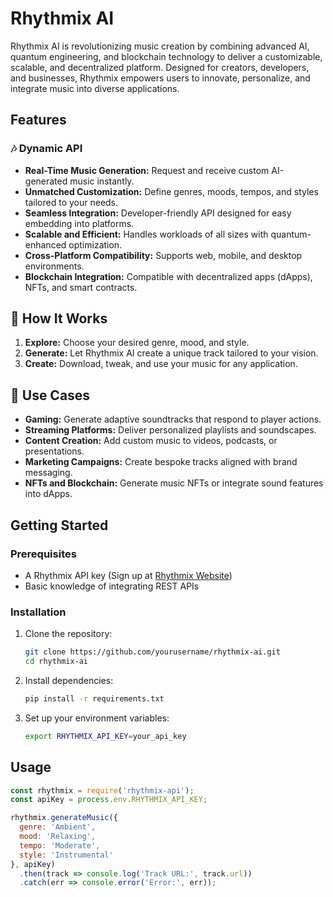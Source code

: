 # Rhythmix AI

Rhythmix AI is revolutionizing music creation by combining advanced AI, quantum engineering, and blockchain technology to deliver a customizable, scalable, and decentralized platform. Designed for creators, developers, and businesses, Rhythmix empowers users to innovate, personalize, and integrate music into diverse applications.

## Features

### 🎶 Dynamic API
- **Real-Time Music Generation:** Request and receive custom AI-generated music instantly.
- **Unmatched Customization:** Define genres, moods, tempos, and styles tailored to your needs.
- **Seamless Integration:** Developer-friendly API designed for easy embedding into platforms.
- **Scalable and Efficient:** Handles workloads of all sizes with quantum-enhanced optimization.
- **Cross-Platform Compatibility:** Supports web, mobile, and desktop environments.
- **Blockchain Integration:** Compatible with decentralized apps (dApps), NFTs, and smart contracts.

## 🚀 How It Works
1. **Explore:** Choose your desired genre, mood, and style.
2. **Generate:** Let Rhythmix AI create a unique track tailored to your vision.
3. **Create:** Download, tweak, and use your music for any application.

## 🌟 Use Cases
- **Gaming:** Generate adaptive soundtracks that respond to player actions.
- **Streaming Platforms:** Deliver personalized playlists and soundscapes.
- **Content Creation:** Add custom music to videos, podcasts, or presentations.
- **Marketing Campaigns:** Create bespoke tracks aligned with brand messaging.
- **NFTs and Blockchain:** Generate music NFTs or integrate sound features into dApps.

## Getting Started

### Prerequisites
- A Rhythmix API key (Sign up at [Rhythmix Website](https://rhythmix.ai))
- Basic knowledge of integrating REST APIs

### Installation
1. Clone the repository:
   ```bash
   git clone https://github.com/yourusername/rhythmix-ai.git
   cd rhythmix-ai
   ```
2. Install dependencies:
   ```bash
   pip install -r requirements.txt
   ```
3. Set up your environment variables:
   ```bash
   export RHYTHMIX_API_KEY=your_api_key
   ```

## Usage
```javascript
const rhythmix = require('rhythmix-api');
const apiKey = process.env.RHYTHMIX_API_KEY;

rhythmix.generateMusic({
  genre: 'Ambient',
  mood: 'Relaxing',
  tempo: 'Moderate',
  style: 'Instrumental'
}, apiKey)
  .then(track => console.log('Track URL:', track.url))
  .catch(err => console.error('Error:', err));
```
